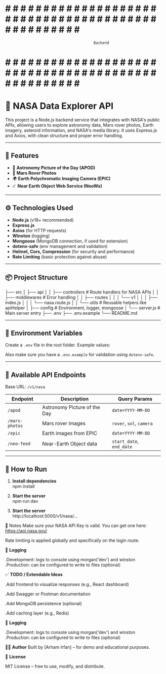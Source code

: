 # # # # # # # # # # # # # # # # # # # # # # # # # # # # # # # # # # # # # # # # # # # # # # # # # # # # 

                                            Backend

# # # # # # # # # # # # # # # # # # # # # # # # # # # # # # # # # # # # # # # # # # # # # # # # # # # # 


# 🚀 NASA Data Explorer API

This project is a Node.js backend service that integrates with NASA's public APIs, allowing users to explore astronomy data, Mars rover photos, Earth imagery, asteroid information, and NASA's media library. It uses Express.js and Axios, with clean structure and proper error handling.

---

## 📁 Features

- 🔭 **Astronomy Picture of the Day (APOD)**
- 🚗 **Mars Rover Photos**
- 🌍 **Earth Polychromatic Imaging Camera (EPIC)**
- ☄️ **Near Earth Object Web Service (NeoWs)**

---

## ⚙️ Technologies Used

- **Node.js** (v18+ recommended)
- **Express.js**
- **Axios** (for HTTP requests)
- **Winston** (logging)
- **Mongoose** (MongoDB connection, if used for extension)
- **dotenv-safe** (env management and validation)
- **Helmet, Cors, Compression** (for security and performance)
- **Rate Limiting** (basic protection against abuse)

---

## 📦 Project Structure

├── src
│ ├── api
│ │ ├── controllers # Route handlers for NASA APIs
│ │ ├── middlewares # Error handling
│ │ ├── routes
│ │ │ └── v1
│ │ │ ├── index.js
│ │ │ └── nasa.route.js
│ │ └── utils # Reusable helpers like apiHelper
│ ├── config # Environment, logger, mongoose
│ └── server.js # Main server entry
├── .env
├── .env.example
└── README.md


---

## 🔑 Environment Variables

Create a `.env` file in the root folder. Example values:


Also make sure you have a `.env.example` for validation using `dotenv-safe`.

---

## 📡 Available API Endpoints

Base URL: `/v1/nasa`

| Endpoint             | Description                                   | Query Params                       |
|----------------------|-----------------------------------------------|------------------------------------|
| `/apod`              | Astronomy Picture of the Day                  | `date=YYYY-MM-DD`                 |
| `/mars-photos`       | Mars rover images                             | `rover`, `sol`, `camera`          |
| `/epic`              | Earth images from EPIC                        | `date=YYYY-MM-DD`                 |
| `/neo-feed`          | Near-Earth Object data                        | `start_date`, `end_date`          |

---

## 🧪 How to Run

1. **Install dependencies**  
   npm install

2. **Start the server**  
   npm run dev

3. **Start the server**  
   http://localhost:5000/v1/nasa/...

📌 Notes
Make sure your NASA API Key is valid. You can get one here: https://api.nasa.gov/

Rate limiting is applied globally and specifically on the login route.



📂 **Logging** 

.Development: logs to console using morgan('dev') and winston
.Production: can be configured to write to files (optional)

✅ **TODO / Extendable Ideas** 

.Add frontend to visualize responses (e.g., React dashboard)

.Add Swagger or Postman documentation

.Add MongoDB persistence (optional)

.Add caching layer (e.g., Redis)



📂 **Logging** 

.Development: logs to console using morgan('dev') and winston
.Production: can be configured to write to files (optional)



👨‍💻 **Author**
Built by [Arham Irfan] – for demo and educational purposes.



📃 **License**

MIT License – free to use, modify, and distribute.

